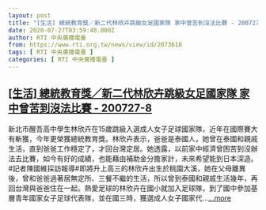 ```yaml
---
layout: post
title: "[生活] 總統教育獎／新二代林欣卉跳級女足國家隊 家中曾苦到沒法比賽 - 200727-8"
date: 2020-07-27T03:59:48.000Z
author: RTI 中央廣播電臺
from: https://www.rti.org.tw/news/view/id/2073618
tags: [ RTI 中央廣播電臺 ]
categories: [ RTI 中央廣播電臺 ]
---
```

<!--1595822388000-->
[[生活] 總統教育獎／新二代林欣卉跳級女足國家隊 家中曾苦到沒法比賽 - 200727-8](https://www.rti.org.tw/news/view/id/2073618)
------

<div>
新北市醒吾高中學生林欣卉在15歲跳級入選成人女子足球國家隊，近年在國際賽大有斬獲，今年更榮獲總統教育獎。林欣卉表示，爸爸是泰國人，她曾在泰國和親戚生活，直到爸爸工作穩定了，才回台灣定居。她透露，以前家中經濟曾困苦到沒辦法去比賽，如今有好的成績，也能藉由補助金分擔家計，未來希望能到日本深造。#記者陳國維採訪報導#即將升上高三的林欣卉出生於桃園大溪，她在父母離異後，曾和爸爸過著居無定所、三餐不繼的生活，所以曾到泰國和親戚生活幾年，再回台灣與爸爸住在一起。熱愛足球的林欣卉在國小就加入足球隊，到了國中參加基層青年國家女子足球代表隊，並在國三時，獲選成人女子國家代...<a target="_blank" href="https://www.rti.org.tw/news/view/id/2073618">...more</a>
</div>
